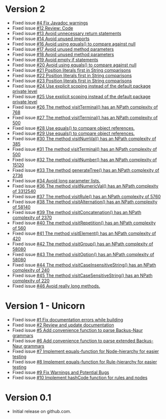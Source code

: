 # Version 2
- Fixed issue [#4 Fix Javadoc warnings](https://github.com/claasahl/PARSER/issues/4)
- Fixed issue [#12 Review: Code](https://github.com/claasahl/PARSER/issues/12)
- Fixed issue [#13 Avoid unnecessary return statements](https://github.com/claasahl/PARSER/issues/13)
- Fixed issue [#14 Avoid unused imports](https://github.com/claasahl/PARSER/issues/14)
- Fixed issue [#16 Avoid using equals() to compare against null](https://github.com/claasahl/PARSER/issues/16)
- Fixed issue [#17 Avoid unused method parameters](https://github.com/claasahl/PARSER/issues/17)
- Fixed issue [#18 Avoid unused method parameters](https://github.com/claasahl/PARSER/issues/18)
- Fixed issue [#19 Avoid empty if statements](https://github.com/claasahl/PARSER/issues/19)
- Fixed issue [#20 Avoid using equals() to compare against null](https://github.com/claasahl/PARSER/issues/20)
- Fixed issue [#21 Position literals first in String comparisons](https://github.com/claasahl/PARSER/issues/21)
- Fixed issue [#22 Position literals first in String comparisons](https://github.com/claasahl/PARSER/issues/22)
- Fixed issue [#23 Position literals first in String comparisons](https://github.com/claasahl/PARSER/issues/23)
- Fixed issue [#24 Use explicit scoping instead of the default package private level](https://github.com/claasahl/PARSER/issues/24)
- Fixed issue [#25 Use explicit scoping instead of the default package private level](https://github.com/claasahl/PARSER/issues/25)
- Fixed issue [#26 The method visitTerminal() has an NPath complexity of 768](https://github.com/claasahl/PARSER/issues/26)
- Fixed issue [#27 The method visitTerminal() has an NPath complexity of 500](https://github.com/claasahl/PARSER/issues/27)
- Fixed issue [#28 Use equals() to compare object references.](https://github.com/claasahl/PARSER/issues/28)
- Fixed issue [#29 Use equals() to compare object references.](https://github.com/claasahl/PARSER/issues/29)
- Fixed issue [#30 The method visitNumVal() has an NPath complexity of 385](https://github.com/claasahl/PARSER/issues/30)
- Fixed issue [#31 The method visitTerminal() has an NPath complexity of 500](https://github.com/claasahl/PARSER/issues/31)
- Fixed issue [#32 The method visitNumber() has an NPath complexity of 15120](https://github.com/claasahl/PARSER/issues/32)
- Fixed issue [#33 The method generateTree() has an NPath complexity of 2736](https://github.com/claasahl/PARSER/issues/33)
- Fixed issue [#34 Avoid long parameter lists.](https://github.com/claasahl/PARSER/issues/34)
- Fixed issue [#36 The method visitNumericVal() has an NPath complexity of 3312540](https://github.com/claasahl/PARSER/issues/36)
- Fixed issue [#37 The method visitRule() has an NPath complexity of 5760](https://github.com/claasahl/PARSER/issues/37)
- Fixed issue [#38 The method visitAlternation() has an NPath complexity of 58140](https://github.com/claasahl/PARSER/issues/38)
- Fixed issue [#39 The method visitConcatenation() has an NPath complexity of 2370](https://github.com/claasahl/PARSER/issues/39)
- Fixed issue [#40 The method visitRepetition() has an NPath complexity of 560](https://github.com/claasahl/PARSER/issues/40)
- Fixed issue [#41 The method visitElement() has an NPath complexity of 420](https://github.com/claasahl/PARSER/issues/41)
- Fixed issue [#42 The method visitGroup() has an NPath complexity of 58080](https://github.com/claasahl/PARSER/issues/42)
- Fixed issue [#43 The method visitOption() has an NPath complexity of 58080](https://github.com/claasahl/PARSER/issues/43)
- Fixed issue [#44 The method visitCaseInsensitiveString() has an NPath complexity of 240](https://github.com/claasahl/PARSER/issues/44)
- Fixed issue [#45 The method visitCaseSensitiveString() has an NPath complexity of 220](https://github.com/claasahl/PARSER/issues/45)
- Fixed issue [#46 Avoid really long methods.](https://github.com/claasahl/PARSER/issues/46)

# Version 1 - Unicorn
- Fixed issue [#1 Fix documentation errors while building](https://github.com/claasahl/PARSER/issues/1)
- Fixed issue [#2 Review and update documentation](https://github.com/claasahl/PARSER/issues/2)
- Fixed issue [#5 Add convenience function to parse Backus-Naur grammars](https://github.com/claasahl/PARSER/issues/5)
- Fixed issue [#6 Add convenience function to parse extended Backus-Naur grammars](https://github.com/claasahl/PARSER/issues/6)
- Fixed issue [#7 Implement equals-function for Node-hierarchy for easier testing](https://github.com/claasahl/PARSER/issues/7)
- Fixed issue [#8 Implement equals-function for Rule-hierarchy for easier testing](https://github.com/claasahl/PARSER/issues/8)
- Fixed issue [#9 Fix Warnings and Potential Bugs](https://github.com/claasahl/PARSER/issues/9)
- Fixed issue [#10 Implement hashCode function for rules and nodes](https://github.com/claasahl/PARSER/issues/10)

# Version 0.1
- Initial release on github.com.
